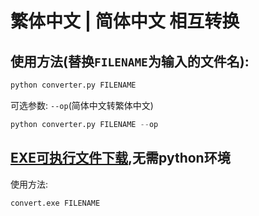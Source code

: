# 繁体中文 | 简体中文 相互转换

## 使用方法(替换`FILENAME`为输入的文件名):
```python
python converter.py FILENAME
```
可选参数: `--op`(简体中文转繁体中文)
```python
python converter.py FILENAME --op
```

## [EXE可执行文件下载](https://github.com/luzhixing12345/Chinese-converter/releases/download/v0.0.1/convert.exe),无需python环境
使用方法:
```
convert.exe FILENAME
```